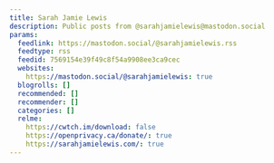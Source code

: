 ```yaml
---
title: Sarah Jamie Lewis
description: Public posts from @sarahjamielewis@mastodon.social
params:
  feedlink: https://mastodon.social/@sarahjamielewis.rss
  feedtype: rss
  feedid: 7569154e39f49c8f54a9908ee3ca9cec
  websites:
    https://mastodon.social/@sarahjamielewis: true
  blogrolls: []
  recommended: []
  recommender: []
  categories: []
  relme:
    https://cwtch.im/download: false
    https://openprivacy.ca/donate/: true
    https://sarahjamielewis.com/: true
---
```

